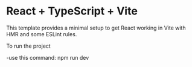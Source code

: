 # React + TypeScript + Vite

This template provides a minimal setup to get React working in Vite with HMR and some ESLint rules.

To run the project

-use this command:
npm run dev
